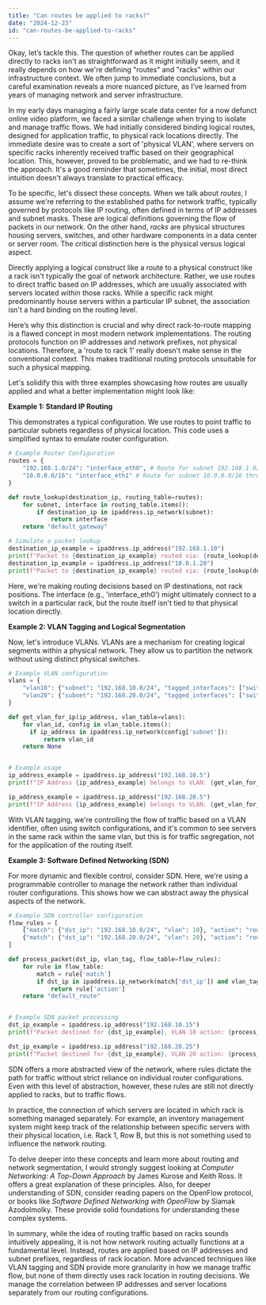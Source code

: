 ```yaml
---
title: "Can routes be applied to racks?"
date: "2024-12-23"
id: "can-routes-be-applied-to-racks"
---
```


Okay, let’s tackle this. The question of whether routes can be applied directly to racks isn't as straightforward as it might initially seem, and it really depends on how we're defining "routes" and "racks" within our infrastructure context. We often jump to immediate conclusions, but a careful examination reveals a more nuanced picture, as I’ve learned from years of managing network and server infrastructure.

In my early days managing a fairly large scale data center for a now defunct online video platform, we faced a similar challenge when trying to isolate and manage traffic flows. We had initially considered binding logical routes, designed for application traffic, to physical rack locations directly. The immediate desire was to create a sort of 'physical VLAN', where servers on specific racks inherently received traffic based on their geographical location. This, however, proved to be problematic, and we had to re-think the approach. It's a good reminder that sometimes, the initial, most direct intuition doesn't always translate to practical efficacy.

To be specific, let's dissect these concepts. When we talk about *routes*, I assume we're referring to the established paths for network traffic, typically governed by protocols like IP routing, often defined in terms of IP addresses and subnet masks. These are logical definitions governing the flow of packets in our network. On the other hand, *racks* are physical structures housing servers, switches, and other hardware components in a data center or server room. The critical distinction here is the physical versus logical aspect.

Directly applying a logical construct like a route to a physical construct like a rack isn't typically the goal of network architecture. Rather, we use routes to direct traffic based on IP addresses, which are usually associated with servers located *within* those racks. While a specific rack might predominantly house servers within a particular IP subnet, the association isn't a hard binding on the routing level.

Here’s why this distinction is crucial and why direct rack-to-route mapping is a flawed concept in most modern network implementations. The routing protocols function on IP addresses and network prefixes, not physical locations. Therefore, a 'route to rack 1' really doesn't make sense in the conventional context. This makes traditional routing protocols unsuitable for such a physical mapping.

Let's solidify this with three examples showcasing how routes are usually applied and what a better implementation might look like:

**Example 1: Standard IP Routing**

This demonstrates a typical configuration. We use routes to point traffic to particular subnets regardless of physical location. This code uses a simplified syntax to emulate router configuration.

```python
# Example Router Configuration
routes = {
    "192.168.1.0/24": "interface_eth0", # Route for subnet 192.168.1.0/24 through interface eth0
    "10.0.0.0/16": "interface_eth1" # Route for subnet 10.0.0.0/16 through interface eth1
}

def route_lookup(destination_ip, routing_table=routes):
    for subnet, interface in routing_table.items():
        if destination_ip in ipaddress.ip_network(subnet):
            return interface
    return "default_gateway"

# Simulate a packet lookup
destination_ip_example = ipaddress.ip_address("192.168.1.10")
print(f"Packet to {destination_ip_example} routed via: {route_lookup(destination_ip_example)}")
destination_ip_example = ipaddress.ip_address("10.0.1.20")
print(f"Packet to {destination_ip_example} routed via: {route_lookup(destination_ip_example)}")
```

Here, we're making routing decisions based on IP destinations, not rack positions. The interface (e.g., 'interface_eth0') might ultimately connect to a switch in a particular rack, but the route itself isn't tied to that physical location directly.

**Example 2: VLAN Tagging and Logical Segmentation**

Now, let's introduce VLANs. VLANs are a mechanism for creating logical segments within a physical network. They allow us to partition the network without using distinct physical switches.

```python
# Example VLAN configuration
vlans = {
    "vlan10": {"subnet": "192.168.10.0/24", "tagged_interfaces": ["switchport_1", "switchport_2"]}, # VLAN 10 definition
    "vlan20": {"subnet": "192.168.20.0/24", "tagged_interfaces": ["switchport_3", "switchport_4"]} # VLAN 20 definition
}

def get_vlan_for_ip(ip_address, vlan_table=vlans):
    for vlan_id, config in vlan_table.items():
      if ip_address in ipaddress.ip_network(config['subnet']):
          return vlan_id
    return None


# Example usage
ip_address_example = ipaddress.ip_address("192.168.10.5")
print(f"IP Address {ip_address_example} belongs to VLAN: {get_vlan_for_ip(ip_address_example)}")

ip_address_example = ipaddress.ip_address("192.168.20.5")
print(f"IP Address {ip_address_example} belongs to VLAN: {get_vlan_for_ip(ip_address_example)}")

```

With VLAN tagging, we're controlling the flow of traffic based on a VLAN identifier, often using switch configurations, and it's common to see servers in the same rack within the same vlan, but this is for traffic segregation, not for the application of the routing itself.

**Example 3: Software Defined Networking (SDN)**

For more dynamic and flexible control, consider SDN. Here, we're using a programmable controller to manage the network rather than individual router configurations. This shows how we can abstract away the physical aspects of the network.

```python
# Example SDN controller configuration
flow_rules = [
    {"match": {"dst_ip": "192.168.10.0/24", "vlan": 10}, "action": "route_interface_A"},
    {"match": {"dst_ip": "192.168.20.0/24", "vlan": 20}, "action": "route_interface_B"},
]

def process_packet(dst_ip, vlan_tag, flow_table=flow_rules):
    for rule in flow_table:
        match = rule['match']
        if dst_ip in ipaddress.ip_network(match['dst_ip']) and vlan_tag == match['vlan']:
            return rule['action']
    return "default_route"


# Example SDN packet processing
dst_ip_example = ipaddress.ip_address("192.168.10.15")
print(f"Packet destined for {dst_ip_example}, VLAN 10 action: {process_packet(dst_ip_example, 10)}")

dst_ip_example = ipaddress.ip_address("192.168.20.25")
print(f"Packet destined for {dst_ip_example}, VLAN 20 action: {process_packet(dst_ip_example, 20)}")

```

SDN offers a more abstracted view of the network, where rules dictate the path for traffic without strict reliance on individual router configurations. Even with this level of abstraction, however, these rules are still not directly applied to racks, but to traffic flows.

In practice, the connection of which servers are located in which rack is something managed separately. For example, an inventory management system might keep track of the relationship between specific servers with their physical location, i.e. Rack 1, Row B, but this is not something used to influence the network routing.

To delve deeper into these concepts and learn more about routing and network segmentation, I would strongly suggest looking at *Computer Networking: A Top-Down Approach* by James Kurose and Keith Ross. It offers a great explanation of these principles. Also, for deeper understanding of SDN, consider reading papers on the OpenFlow protocol, or books like *Software Defined Networking with OpenFlow* by Siamak Azodolmolky. These provide solid foundations for understanding these complex systems.

In summary, while the idea of routing traffic based on racks sounds intuitively appealing, it is not how network routing actually functions at a fundamental level. Instead, routes are applied based on IP addresses and subnet prefixes, regardless of rack location. More advanced techniques like VLAN tagging and SDN provide more granularity in how we manage traffic flow, but none of them directly uses rack location in routing decisions. We manage the correlation between IP addresses and server locations separately from our routing configurations.
